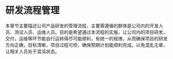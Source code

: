# 研发流程管理

本章节主要描述公司产品研发的管理流程，主要需遵循的群体是公司内的开发人员、测试人员、运维人员。目的是希望通过本流程的实施，让公司内的项目研发，交付，运维等环节能自行运转得尽可能顺利，有统一的规律。从而确保项目的研发方向正确，目标清晰，项目过程可控，确保预期计划能顺利完成。以免混乱无章，让相关人员处于混沌状态。